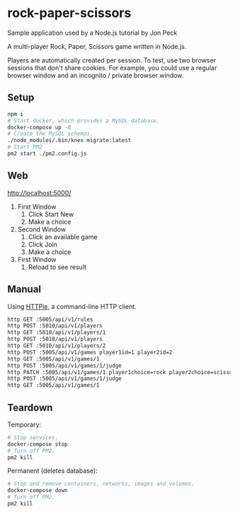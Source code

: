 # rock-paper-scissors

Sample application used by a Node.js tutorial by Jon Peck

A multi-player Rock, Paper, Scissors game written in Node.js.

Players are automatically created per session. To test, use two browser sessions that don't share cookies. For example, you could use a regular browser window and an incognito / private browser window.

## Setup

```bash
npm i
# Start docker, which provides a MySQL database.
docker-compose up -d
# Create the MySQL schemas.
./node_modules/.bin/knex migrate:latest
# Start PM2
pm2 start ./pm2.config.js
```

## Web

[http://localhost:5000/]()

1. First Window
    1. Click Start New
    2. Make a choice
2. Second Window
    1. Click an available game
    2. Click Join
    3. Make a choice
3. First Window
    1. Reload to see result 

## Manual

Using [HTTPie](https://httpie.org/), a command-line HTTP client.

```bash
http GET :5005/api/v1/rules
http POST :5010/api/v1/players
http GET :5010/api/v1/players/1
http POST :5010/api/v1/players
http GET :5010/api/v1/players/2
http POST :5005/api/v1/games player1id=1 player2id=2
http GET :5005/api/v1/games/1
http POST :5005/api/v1/games/1/judge
http PATCH :5005/api/v1/games/1 player1choice=rock player2choice=scissors
http POST :5005/api/v1/games/1/judge
http GET :5005/api/v1/games/1
```

## Teardown

Temporary:

```bash
# Stop services.
docker-compose stop
# Turn off PM2.
pm2 kill
```

Permanent (deletes database):

```bash
# Stop and remove containers, networks, images and volumes.
docker-compose down
# Turn off PM2.
pm2 kill
```

